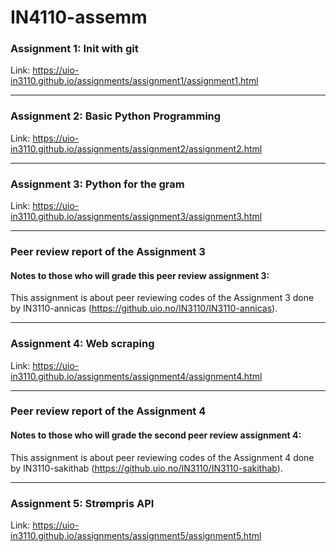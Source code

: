 # IN4110-assemm


### Assignment 1: Init with git

Link: https://uio-in3110.github.io/assignments/assignment1/assignment1.html

---
### Assignment 2: Basic Python Programming


Link: https://uio-in3110.github.io/assignments/assignment2/assignment2.html

---
### Assignment 3: Python for the gram

Link: https://uio-in3110.github.io/assignments/assignment3/assignment3.html

---

### Peer review report of the Assignment 3

#### Notes to those who will grade this peer review assignment 3:

This assignment is about peer reviewing codes of the Assignment 3 done by IN3110-annicas (https://github.uio.no/IN3110/IN3110-annicas).

---

### Assignment 4: Web scraping

Link: https://uio-in3110.github.io/assignments/assignment4/assignment4.html

---
### Peer review report of the Assignment 4

#### Notes to those who will grade the second peer review assignment 4:

This assignment is about peer reviewing codes of the Assignment 4 done by IN3110-sakithab (https://github.uio.no/IN3110/IN3110-sakithab).

---

### Assignment 5: Strømpris API

Link: https://uio-in3110.github.io/assignments/assignment5/assignment5.html
